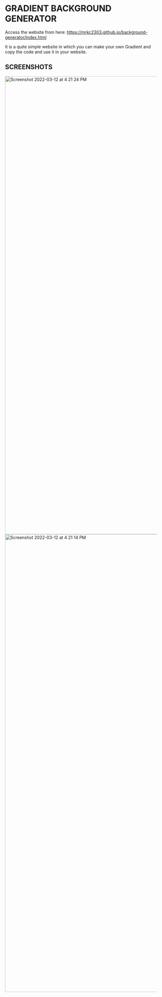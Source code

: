 # GRADIENT BACKGROUND GENERATOR

Access the website from here: https://mrkc2303.github.io/background-generator/index.html

It is a quite simple website in which you can make your own Gradient and copy the code and use it in your website.

## SCREENSHOTS

<img width="1512" alt="Screenshot 2022-03-12 at 4 21 24 PM" src="https://user-images.githubusercontent.com/67221487/158015114-cb282ed2-d266-4930-82df-ffc4bf093a2e.png">
<img width="1511" alt="Screenshot 2022-03-12 at 4 21 14 PM" src="https://user-images.githubusercontent.com/67221487/158015123-a3f0aaf4-7ed9-4449-a299-5b7d689bf66b.png">
